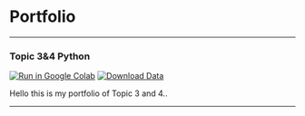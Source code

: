 # Portfolio
---

### Topic 3&4 Python

[![Run in Google Colab](https://img.shields.io/badge/Colab-Run_in_Google_Colab-blue?logo=Google&logoColor=FDBA18)](https://colab.research.google.com/drive/1_RH6WAcKVGuTZSAic4cz18jyuGfxaRBf#scrollTo=KYUBmL7oRhl9)
[![Download Data](https://img.shields.io/badge/CSV-Download%20Data-brightgreen)](csv/minyak2022.csv)
<div style="text-align: justify">Hello this is my portfolio of Topic 3 and 4..</div>



---
